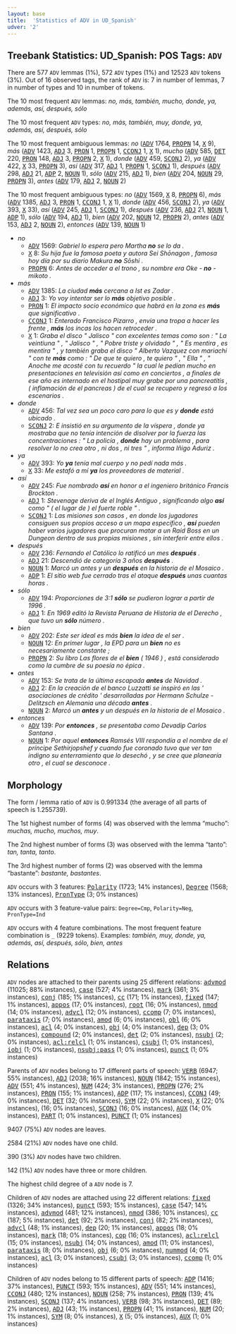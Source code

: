 ```yaml
---
layout: base
title:  'Statistics of ADV in UD_Spanish'
udver: '2'
---
```


## Treebank Statistics: UD_Spanish: POS Tags: `ADV`

There are 577 `ADV` lemmas (1%), 572 `ADV` types (1%) and 12523 `ADV` tokens (3%).
Out of 16 observed tags, the rank of `ADV` is: 7 in number of lemmas, 7 in number of types and 10 in number of tokens.

The 10 most frequent `ADV` lemmas: <em>no, más, también, mucho, donde, ya, además, así, después, sólo</em>

The 10 most frequent `ADV` types:  <em>no, más, también, muy, donde, ya, además, así, después, sólo</em>

The 10 most frequent ambiguous lemmas: <em>no</em> (<tt><a href="es-pos-ADV.html">ADV</a></tt> 1764, <tt><a href="es-pos-PROPN.html">PROPN</a></tt> 14, <tt><a href="es-pos-X.html">X</a></tt> 9), <em>más</em> (<tt><a href="es-pos-ADV.html">ADV</a></tt> 1423, <tt><a href="es-pos-ADJ.html">ADJ</a></tt> 3, <tt><a href="es-pos-PRON.html">PRON</a></tt> 1, <tt><a href="es-pos-PROPN.html">PROPN</a></tt> 1, <tt><a href="es-pos-CCONJ.html">CCONJ</a></tt> 1, <tt><a href="es-pos-X.html">X</a></tt> 1), <em>mucho</em> (<tt><a href="es-pos-ADV.html">ADV</a></tt> 585, <tt><a href="es-pos-DET.html">DET</a></tt> 220, <tt><a href="es-pos-PRON.html">PRON</a></tt> 148, <tt><a href="es-pos-ADJ.html">ADJ</a></tt> 3, <tt><a href="es-pos-PROPN.html">PROPN</a></tt> 2, <tt><a href="es-pos-X.html">X</a></tt> 1), <em>donde</em> (<tt><a href="es-pos-ADV.html">ADV</a></tt> 459, <tt><a href="es-pos-SCONJ.html">SCONJ</a></tt> 2), <em>ya</em> (<tt><a href="es-pos-ADV.html">ADV</a></tt> 422, <tt><a href="es-pos-X.html">X</a></tt> 33, <tt><a href="es-pos-PROPN.html">PROPN</a></tt> 3), <em>así</em> (<tt><a href="es-pos-ADV.html">ADV</a></tt> 317, <tt><a href="es-pos-ADJ.html">ADJ</a></tt> 1, <tt><a href="es-pos-PROPN.html">PROPN</a></tt> 1, <tt><a href="es-pos-SCONJ.html">SCONJ</a></tt> 1), <em>después</em> (<tt><a href="es-pos-ADV.html">ADV</a></tt> 298, <tt><a href="es-pos-ADJ.html">ADJ</a></tt> 21, <tt><a href="es-pos-ADP.html">ADP</a></tt> 2, <tt><a href="es-pos-NOUN.html">NOUN</a></tt> 1), <em>sólo</em> (<tt><a href="es-pos-ADV.html">ADV</a></tt> 215, <tt><a href="es-pos-ADJ.html">ADJ</a></tt> 1), <em>bien</em> (<tt><a href="es-pos-ADV.html">ADV</a></tt> 204, <tt><a href="es-pos-NOUN.html">NOUN</a></tt> 29, <tt><a href="es-pos-PROPN.html">PROPN</a></tt> 3), <em>antes</em> (<tt><a href="es-pos-ADV.html">ADV</a></tt> 179, <tt><a href="es-pos-ADJ.html">ADJ</a></tt> 2, <tt><a href="es-pos-NOUN.html">NOUN</a></tt> 2)

The 10 most frequent ambiguous types:  <em>no</em> (<tt><a href="es-pos-ADV.html">ADV</a></tt> 1569, <tt><a href="es-pos-X.html">X</a></tt> 8, <tt><a href="es-pos-PROPN.html">PROPN</a></tt> 6), <em>más</em> (<tt><a href="es-pos-ADV.html">ADV</a></tt> 1385, <tt><a href="es-pos-ADJ.html">ADJ</a></tt> 3, <tt><a href="es-pos-PRON.html">PRON</a></tt> 1, <tt><a href="es-pos-CCONJ.html">CCONJ</a></tt> 1, <tt><a href="es-pos-X.html">X</a></tt> 1), <em>donde</em> (<tt><a href="es-pos-ADV.html">ADV</a></tt> 456, <tt><a href="es-pos-SCONJ.html">SCONJ</a></tt> 2), <em>ya</em> (<tt><a href="es-pos-ADV.html">ADV</a></tt> 393, <tt><a href="es-pos-X.html">X</a></tt> 33), <em>así</em> (<tt><a href="es-pos-ADV.html">ADV</a></tt> 245, <tt><a href="es-pos-ADJ.html">ADJ</a></tt> 1, <tt><a href="es-pos-SCONJ.html">SCONJ</a></tt> 1), <em>después</em> (<tt><a href="es-pos-ADV.html">ADV</a></tt> 236, <tt><a href="es-pos-ADJ.html">ADJ</a></tt> 21, <tt><a href="es-pos-NOUN.html">NOUN</a></tt> 1, <tt><a href="es-pos-ADP.html">ADP</a></tt> 1), <em>sólo</em> (<tt><a href="es-pos-ADV.html">ADV</a></tt> 194, <tt><a href="es-pos-ADJ.html">ADJ</a></tt> 1), <em>bien</em> (<tt><a href="es-pos-ADV.html">ADV</a></tt> 202, <tt><a href="es-pos-NOUN.html">NOUN</a></tt> 12, <tt><a href="es-pos-PROPN.html">PROPN</a></tt> 2), <em>antes</em> (<tt><a href="es-pos-ADV.html">ADV</a></tt> 153, <tt><a href="es-pos-ADJ.html">ADJ</a></tt> 2, <tt><a href="es-pos-NOUN.html">NOUN</a></tt> 2), <em>entonces</em> (<tt><a href="es-pos-ADV.html">ADV</a></tt> 139, <tt><a href="es-pos-NOUN.html">NOUN</a></tt> 1)


* <em>no</em>
  * <tt><a href="es-pos-ADV.html">ADV</a></tt> 1569: <em>Gabriel lo espera pero Martha <b>no</b> se lo da .</em>
  * <tt><a href="es-pos-X.html">X</a></tt> 8: <em>Su hija fue la famosa poeta y autora Sei Shōnagon , famosa hoy día por su diario Makura <b>no</b> Sōshi .</em>
  * <tt><a href="es-pos-PROPN.html">PROPN</a></tt> 6: <em>Antes de acceder a el trono , su nombre era Oke - <b>no</b> - mikoto .</em>
* <em>más</em>
  * <tt><a href="es-pos-ADV.html">ADV</a></tt> 1385: <em>La ciudad <b>más</b> cercana a Ist es Zadar .</em>
  * <tt><a href="es-pos-ADJ.html">ADJ</a></tt> 3: <em>Yo voy intentar ser lo <b>más</b> objetivo posible .</em>
  * <tt><a href="es-pos-PRON.html">PRON</a></tt> 1: <em>El impacto socio económico que habrá en la zona es <b>más</b> que significativo .</em>
  * <tt><a href="es-pos-CCONJ.html">CCONJ</a></tt> 1: <em>Enterado Francisco Pizarro , envía una tropa a hacer les frente , <b>más</b> los incas los hacen retroceder .</em>
  * <tt><a href="es-pos-X.html">X</a></tt> 1: <em>Graba el disco " Jalisco " con excelentes temas como son : " La veintiuna " , " Jalisco " , " Pobre triste y olvidado " , " Es mentira , es mentira " , y también graba el disco " Alberto Vazquez con mariachi " con te <b>más</b> como : " De que te quiero , te quiero " , " Ella " , " Anoche me acosté con tu recuerdo " la cual le pedían mucho en presentaciones en televisión así como en conciertos , a finales de ese año es internado en el hostipal muy grabe por una pancreatitis , ( inflamación de el pancreas ) de el cual se recupero y regresó a los escenarios .</em>
* <em>donde</em>
  * <tt><a href="es-pos-ADV.html">ADV</a></tt> 456: <em>Tal vez sea un poco caro para lo que es y <b>donde</b> está ubicado .</em>
  * <tt><a href="es-pos-SCONJ.html">SCONJ</a></tt> 2: <em>E insistió en su argumento de la víspera , donde ya mostraba que no tenía intención de disolver por la fuerza las concentraciones : " La policía , <b>donde</b> hay un problema , para resolver lo no crea otro , ni dos , ni tres " , informa Iñigo Aduriz .</em>
* <em>ya</em>
  * <tt><a href="es-pos-ADV.html">ADV</a></tt> 393: <em>Yo <b>ya</b> tenía mal cuerpo y no pedí nada más .</em>
  * <tt><a href="es-pos-X.html">X</a></tt> 33: <em>Me estafó a mí <b>ya</b> los proveedores de material .</em>
* <em>así</em>
  * <tt><a href="es-pos-ADV.html">ADV</a></tt> 245: <em>Fue nombrado <b>así</b> en honor a el ingeniero británico Francis Brockton .</em>
  * <tt><a href="es-pos-ADJ.html">ADJ</a></tt> 1: <em>Stevenage deriva de el Inglés Antiguo , significando algo <b>así</b> como " ( el lugar de ) el fuerte roble " .</em>
  * <tt><a href="es-pos-SCONJ.html">SCONJ</a></tt> 1: <em>Las misiones son casos , en donde los jugadores consiguen sus propios acceso a un mapa específico , <b>así</b> pueden haber varios jugadores que procuran matar a un Raid Boss en un Dungeon dentro de sus propias misiones , sin interferir entre ellos .</em>
* <em>después</em>
  * <tt><a href="es-pos-ADV.html">ADV</a></tt> 236: <em>Fernando el Católico lo ratificó un mes <b>después</b> .</em>
  * <tt><a href="es-pos-ADJ.html">ADJ</a></tt> 21: <em>Descendió de categoría 3 años <b>después</b> .</em>
  * <tt><a href="es-pos-NOUN.html">NOUN</a></tt> 1: <em>Marcó un antes y un <b>después</b> en la historia de el Mosaico .</em>
  * <tt><a href="es-pos-ADP.html">ADP</a></tt> 1: <em>El sitio web fue cerrado tras el ataque <b>después</b> unas cuantas horas .</em>
* <em>sólo</em>
  * <tt><a href="es-pos-ADV.html">ADV</a></tt> 194: <em>Proporciones de 3:1 <b>sólo</b> se pudieron lograr a partir de 1996 .</em>
  * <tt><a href="es-pos-ADJ.html">ADJ</a></tt> 1: <em>En 1969 editó la Revista Peruana de Historia de el Derecho , que tuvo un <b>sólo</b> número .</em>
* <em>bien</em>
  * <tt><a href="es-pos-ADV.html">ADV</a></tt> 202: <em>Este ser ideal es más <b>bien</b> la idea de el ser .</em>
  * <tt><a href="es-pos-NOUN.html">NOUN</a></tt> 12: <em>En primer lugar , la EPD para un <b>bien</b> no es necesariamente constante ;</em>
  * <tt><a href="es-pos-PROPN.html">PROPN</a></tt> 2: <em>Su libro Las flores de el <b>bien</b> ( 1946 ) , está considerado como la cumbre de su poesía no épica .</em>
* <em>antes</em>
  * <tt><a href="es-pos-ADV.html">ADV</a></tt> 153: <em>Se trata de la última escapada <b>antes</b> de Navidad .</em>
  * <tt><a href="es-pos-ADJ.html">ADJ</a></tt> 2: <em>En la creación de el banco Luzzatti se inspiró en las ' asociaciones de crédito ' desarrolladas por Hermann Schulze - Delitzsch en Alemania una década <b>antes</b> .</em>
  * <tt><a href="es-pos-NOUN.html">NOUN</a></tt> 2: <em>Marcó un <b>antes</b> y un después en la historia de el Mosaico .</em>
* <em>entonces</em>
  * <tt><a href="es-pos-ADV.html">ADV</a></tt> 139: <em>Por <b>entonces</b> , se presentaba como Devadip Carlos Santana .</em>
  * <tt><a href="es-pos-NOUN.html">NOUN</a></tt> 1: <em>Por aquel <b>entonces</b> Ramsés VIII respondía a el nombre de el príncipe Sethirjopshef y cuando fue coronado tuvo que ver tan indigno su enterramiento que lo desechó , y se cree que planearía otro , el cual se desconoce .</em>

## Morphology

The form / lemma ratio of `ADV` is 0.991334 (the average of all parts of speech is 1.255739).

The 1st highest number of forms (4) was observed with the lemma “mucho”: <em>muchas, mucho, muchos, muy</em>.

The 2nd highest number of forms (3) was observed with the lemma “tanto”: <em>tan, tanta, tanto</em>.

The 3rd highest number of forms (2) was observed with the lemma “bastante”: <em>bastante, bastantes</em>.

`ADV` occurs with 3 features: <tt><a href="es-feat-Polarity.html">Polarity</a></tt> (1723; 14% instances), <tt><a href="es-feat-Degree.html">Degree</a></tt> (1568; 13% instances), <tt><a href="es-feat-PronType.html">PronType</a></tt> (3; 0% instances)

`ADV` occurs with 3 feature-value pairs: `Degree=Cmp`, `Polarity=Neg`, `PronType=Ind`

`ADV` occurs with 4 feature combinations.
The most frequent feature combination is `_` (9229 tokens).
Examples: <em>también, muy, donde, ya, además, así, después, sólo, bien, antes</em>


## Relations

`ADV` nodes are attached to their parents using 25 different relations: <tt><a href="es-dep-advmod.html">advmod</a></tt> (11025; 88% instances), <tt><a href="es-dep-case.html">case</a></tt> (527; 4% instances), <tt><a href="es-dep-mark.html">mark</a></tt> (361; 3% instances), <tt><a href="es-dep-conj.html">conj</a></tt> (185; 1% instances), <tt><a href="es-dep-cc.html">cc</a></tt> (171; 1% instances), <tt><a href="es-dep-fixed.html">fixed</a></tt> (147; 1% instances), <tt><a href="es-dep-appos.html">appos</a></tt> (17; 0% instances), <tt><a href="es-dep-root.html">root</a></tt> (16; 0% instances), <tt><a href="es-dep-nmod.html">nmod</a></tt> (14; 0% instances), <tt><a href="es-dep-advcl.html">advcl</a></tt> (12; 0% instances), <tt><a href="es-dep-ccomp.html">ccomp</a></tt> (7; 0% instances), <tt><a href="es-dep-parataxis.html">parataxis</a></tt> (7; 0% instances), <tt><a href="es-dep-amod.html">amod</a></tt> (6; 0% instances), <tt><a href="es-dep-obl.html">obl</a></tt> (6; 0% instances), <tt><a href="es-dep-acl.html">acl</a></tt> (4; 0% instances), <tt><a href="es-dep-obj.html">obj</a></tt> (4; 0% instances), <tt><a href="es-dep-dep.html">dep</a></tt> (3; 0% instances), <tt><a href="es-dep-compound.html">compound</a></tt> (2; 0% instances), <tt><a href="es-dep-det.html">det</a></tt> (2; 0% instances), <tt><a href="es-dep-nsubj.html">nsubj</a></tt> (2; 0% instances), <tt><a href="es-dep-acl-relcl.html">acl:relcl</a></tt> (1; 0% instances), <tt><a href="es-dep-csubj.html">csubj</a></tt> (1; 0% instances), <tt><a href="es-dep-iobj.html">iobj</a></tt> (1; 0% instances), <tt><a href="es-dep-nsubj-pass.html">nsubj:pass</a></tt> (1; 0% instances), <tt><a href="es-dep-punct.html">punct</a></tt> (1; 0% instances)

Parents of `ADV` nodes belong to 17 different parts of speech: <tt><a href="es-pos-VERB.html">VERB</a></tt> (6947; 55% instances), <tt><a href="es-pos-ADJ.html">ADJ</a></tt> (2038; 16% instances), <tt><a href="es-pos-NOUN.html">NOUN</a></tt> (1842; 15% instances), <tt><a href="es-pos-ADV.html">ADV</a></tt> (551; 4% instances), <tt><a href="es-pos-NUM.html">NUM</a></tt> (424; 3% instances), <tt><a href="es-pos-PROPN.html">PROPN</a></tt> (276; 2% instances), <tt><a href="es-pos-PRON.html">PRON</a></tt> (155; 1% instances), <tt><a href="es-pos-ADP.html">ADP</a></tt> (117; 1% instances), <tt><a href="es-pos-CCONJ.html">CCONJ</a></tt> (49; 0% instances), <tt><a href="es-pos-DET.html">DET</a></tt> (32; 0% instances), <tt><a href="es-pos-SYM.html">SYM</a></tt> (22; 0% instances), <tt><a href="es-pos-X.html">X</a></tt> (22; 0% instances),  (16; 0% instances), <tt><a href="es-pos-SCONJ.html">SCONJ</a></tt> (16; 0% instances), <tt><a href="es-pos-AUX.html">AUX</a></tt> (14; 0% instances), <tt><a href="es-pos-PART.html">PART</a></tt> (1; 0% instances), <tt><a href="es-pos-PUNCT.html">PUNCT</a></tt> (1; 0% instances)

9407 (75%) `ADV` nodes are leaves.

2584 (21%) `ADV` nodes have one child.

390 (3%) `ADV` nodes have two children.

142 (1%) `ADV` nodes have three or more children.

The highest child degree of a `ADV` node is 7.

Children of `ADV` nodes are attached using 22 different relations: <tt><a href="es-dep-fixed.html">fixed</a></tt> (1326; 34% instances), <tt><a href="es-dep-punct.html">punct</a></tt> (593; 15% instances), <tt><a href="es-dep-case.html">case</a></tt> (547; 14% instances), <tt><a href="es-dep-advmod.html">advmod</a></tt> (481; 12% instances), <tt><a href="es-dep-nmod.html">nmod</a></tt> (386; 10% instances), <tt><a href="es-dep-cc.html">cc</a></tt> (187; 5% instances), <tt><a href="es-dep-det.html">det</a></tt> (92; 2% instances), <tt><a href="es-dep-conj.html">conj</a></tt> (82; 2% instances), <tt><a href="es-dep-advcl.html">advcl</a></tt> (48; 1% instances), <tt><a href="es-dep-dep.html">dep</a></tt> (20; 1% instances), <tt><a href="es-dep-appos.html">appos</a></tt> (18; 0% instances), <tt><a href="es-dep-mark.html">mark</a></tt> (18; 0% instances), <tt><a href="es-dep-cop.html">cop</a></tt> (16; 0% instances), <tt><a href="es-dep-acl-relcl.html">acl:relcl</a></tt> (15; 0% instances), <tt><a href="es-dep-nsubj.html">nsubj</a></tt> (14; 0% instances), <tt><a href="es-dep-amod.html">amod</a></tt> (11; 0% instances), <tt><a href="es-dep-parataxis.html">parataxis</a></tt> (8; 0% instances), <tt><a href="es-dep-obj.html">obj</a></tt> (6; 0% instances), <tt><a href="es-dep-nummod.html">nummod</a></tt> (4; 0% instances), <tt><a href="es-dep-acl.html">acl</a></tt> (3; 0% instances), <tt><a href="es-dep-csubj.html">csubj</a></tt> (3; 0% instances), <tt><a href="es-dep-ccomp.html">ccomp</a></tt> (1; 0% instances)

Children of `ADV` nodes belong to 15 different parts of speech: <tt><a href="es-pos-ADP.html">ADP</a></tt> (1416; 37% instances), <tt><a href="es-pos-PUNCT.html">PUNCT</a></tt> (593; 15% instances), <tt><a href="es-pos-ADV.html">ADV</a></tt> (551; 14% instances), <tt><a href="es-pos-CCONJ.html">CCONJ</a></tt> (480; 12% instances), <tt><a href="es-pos-NOUN.html">NOUN</a></tt> (258; 7% instances), <tt><a href="es-pos-PRON.html">PRON</a></tt> (139; 4% instances), <tt><a href="es-pos-SCONJ.html">SCONJ</a></tt> (137; 4% instances), <tt><a href="es-pos-VERB.html">VERB</a></tt> (98; 3% instances), <tt><a href="es-pos-DET.html">DET</a></tt> (89; 2% instances), <tt><a href="es-pos-ADJ.html">ADJ</a></tt> (43; 1% instances), <tt><a href="es-pos-PROPN.html">PROPN</a></tt> (41; 1% instances), <tt><a href="es-pos-NUM.html">NUM</a></tt> (20; 1% instances), <tt><a href="es-pos-SYM.html">SYM</a></tt> (8; 0% instances), <tt><a href="es-pos-X.html">X</a></tt> (5; 0% instances), <tt><a href="es-pos-AUX.html">AUX</a></tt> (1; 0% instances)

